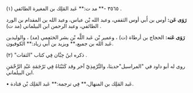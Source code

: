 ٣٥٦٥ -** مد ت:** عَبد المَلِك بن المغيرة الطائفي (١) .

**رَوَى عَن:** أوس بن أَبي أوس الثقفي، وعبد الله بْن عباس، وعبد الله بن المقدام بن الورد الطائفي، وعبد الرحمن ابن البيلماني (مد ت) .

**رَوَى عَنه:** الحجاج بن أرطاة (ت) ، وعمير بْن عَبد اللَّه بْن بشر الخثعمي (مد) ، والوليدبن عَبد الله بن جميع،** ويزيد بن أَبي زياد:** الكوفيون.

ذكره ابنُ حِبَّان فِي كتاب "الثقات" (٢) .

روى له أبو داود في "المراسيل"حديثا، والتِّرْمِذِيّ آخر وقد كَتَبْنَاهُ فِي تَرْجَمَةِ عَبْدِ الرَّحْمَنِ ابن البيلماني.

• عَبد المَلِك بن المنهال،** فِي ترجمة:** عَبد المَلِك بْن قتادة.